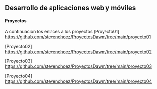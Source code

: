 ## Desarrollo de aplicaciones web y móviles
#### Proyectos
A continuación los enlaces a los proyectos
[Proyecto01]
https://github.com/stevenchoez/ProyectosDawm/tree/main/proyecto01

[Proyecto02]
https://github.com/stevenchoez/ProyectosDawm/tree/main/proyecto02

[Proyecto03]
https://github.com/stevenchoez/ProyectosDawm/tree/main/proyecto03

[Proyecto04]
https://github.com/stevenchoez/ProyectosDawm/tree/main/proyecto04

